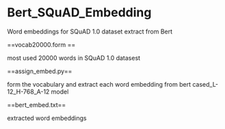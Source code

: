 # Bert_SQuAD_Embedding
Word embeddings for SQuAD 1.0 dataset extract from Bert

==vocab20000.form ==

most used 20000 words in SQuAD 1.0 datasest

==assign_embed.py==

form the vocabulary and extract each word embedding from bert cased_L-12_H-768_A-12 model

==bert_embed.txt==

extracted word embeddings
